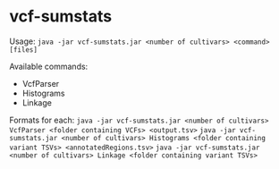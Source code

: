 # vcf-sumstats

Usage:
`java -jar vcf-sumstats.jar <number of cultivars> <command> [files]`

Available commands:

* VcfParser
* Histograms
* Linkage

Formats for each:
`java -jar vcf-sumstats.jar <number of cultivars> VcfParser <folder containing VCFs> <output.tsv>`
`java -jar vcf-sumstats.jar <number of cultivars> Histograms <folder containing variant TSVs> <annotatedRegions.tsv>`
`java -jar vcf-sumstats.jar <number of cultivars> Linkage <folder containing variant TSVs>`
